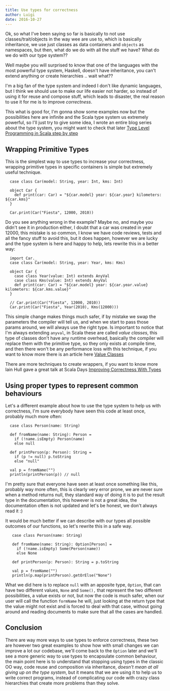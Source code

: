 ```yaml
---
title: Use types for correctness
author: Luigi
date: 2016-10-27
---
```


Ok, so what I've been saying so far is basically to not use classes/trait/objects in the way wee are use to,
which is basically inheritance, we use just classes as data containers and `objects` as namespaces,
but then, what do we do with all the stuff we have? What do we do with our type system??

Well maybe you will surprised to know that one of the languages with the most powerful type system, Haskell,
doesn't have inheritance, you can't extend anything or create hierarchies .. wait what??

I'm a big fan of the type system and indeed I don't like dynamic languages, but I think we
should use to make our life easier not harder, so instead of using it for reuse and compose stuff,
which leads to disaster, the real reason to use it for me is to improve *correctness*.

This what is good for, I'm gonna show some examples now but the possibilities here are infinite and
the Scala type system us extremely powerful, so I'll just try to give some idea,
I wrote an entire blog series about the type system, you might want to check that later
[Type Level Programming in Scala step by step](../tlp-step-by-step/introduction.html)

## Wrapping Primitive Types
This is the simplest way to use types to increase your correctness, wrapping primitive types in
specific containers is simple but extremely useful technique.

```
  case class Car(model: String, year: Int, kms: Int)

  object Car {
    def print(car: Car) = "${car.model} year: ${car.year} kilometers: ${car.kms}"
  }

  Car.print(Car("Fiesta", 12000, 2010))
```

Do you see anything wrong in the example? Maybe no, and maybe you didn't see it in production
either, I doubt that a car was created in year 12000, this mistake is so common,
I know we have code reviews, tests and all the fancy stuff to avoid this, but it does happen,
however we are lucky and the type system is here and happy to help, lets rewrite this in a better way:

```
  import Car._
  case class Car(model: String, year: Year, kms: Kms)

  object Car {
    case class Year(value: Int) extends AnyVal
    case class Kms(value: Int) extends AnyVal
    def print(car: Car) = "${car.model} year: ${car.year.value} kilometers: ${car.kms.value}"
  }

  // Car.print(Car("Fiesta", 12000, 2010))
  Car.print(Car("Fiesta", Year(2010), Kms(12000)))
```

This simple change makes things much safer, if by mistake we swap the parameters the compiler will tell us,
and when we start to pass those params around, we will always use the right type.
Is important to notice that I'm always extending `anyval`, in Scala these are called *value classes*,
this type of classes don't have any runtime overhead, basically the compiler will replace them
with the primitive type, so they only exists at compile time, and then there won't be any performance loss
with this technique, if you want to know more
there is an article here [Value Classes](http://docs.scala-lang.org/overviews/core/value-classes.html)

There are more techniques to create wrappers, if you want to know more Iain Hull gave a great talk at Scala Days
[Improving Correctness With Types](http://www.youtube.com/watch?v=uxofKKIAY3Q)

## Using proper types to represent common behaviours

Let's a different example about how to use the type system to help us with correctness,
I'm sure everybody have seen this code at least once, probably much more often:

```
  case class Person(name: String)

  def fromName(name: String): Person =
    if (!name.isEmpty) Person(name)
    else null

  def printPerson(p: Person): String =
    if (p != null) p.toString
    else "null"

  val p = fromName("")
  println(printPerson(p)) // null
```

I'm pretty sure that everyone have seen at least once something like this, probably
way more often, this is clearly very error prone, we are never sure when a method returns
null, they standard way of doing it is to put the result type in the documentation,
this however is not a great idea, the documentation often is not updated and let's
be honest, we don't always read it :)

It would be much better if we can describe with our types all possible outcomes of our functions,
so let's rewrite this in a safe way.

```
   case class Person(name: String)

   def fromName(name: String): Option[Person] =
     if (!name.isEmpty) Some(Person(name))
     else None

   def printPerson(p: Person): String = p.toString

   val p = fromName("")
   println(p.map(printPerson).getOrElse("None")
```

What we did here is to replace `null` with an apposite type,
`Option`, that can have two different values, `None` and `Some(),`
that represent the two different possibilities, a value exists or not,
but now the code is much safer, when our user will call the function
`formName` he will, just looking at the return type that the value might not exist
and is forced to deal with that case, without going around and reading documents to make sure
that all the cases are handled.

## Conclusion

There are way more ways to use types to enforce correctness, these two are however
two great examples to show how with small changes we can improve a lot our codebase,
we'll come back to the `Option` later and we'll see a more generic way to use types
to encapsulate common behaviour, the main point here is to understand
that stopping using types in the classic OO way, code reuse and composition via inheritance,
*doesn't mean at all giving up on the type system*, but it means that we are using it
to help us to write correct programs, instead of complicating our code with
crazy class hierarchies that create more problems than they solve.

